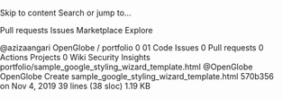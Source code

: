 Skip to content
Search or jump to…

Pull requests
Issues
Marketplace
Explore
 
@azizaangari 
OpenGlobe
/
portfolio
0
01
 Code Issues 0 Pull requests 0 Actions Projects 0 Wiki Security Insights
portfolio/sample_google_styling_wizard_template.html
@OpenGlobe OpenGlobe Create sample_google_styling_wizard_template.html
570b356 on Nov 4, 2019
39 lines (38 sloc)  1.19 KB
  
<!DOCTYPE html>
<html>
  <head>
    <title>Give me a name!</title>
    <meta name="viewport" content="initial-scale=1.0, user-scalable=no">
    <meta charset="utf-8">
    <style>
      /* Always set the map height explicitly to define the size of the div
       * element that contains the map. */
      #map {
        height: 100%;
      }
      /* Optional: Makes the sample page fill the window. */
      html, body {
        height: 100%;
        margin: 0;
        padding: 0;
      }
    </style>
  </head>
  <body>
    <div id="map"></div>
    <script>
      function initMap() {
        // Styles a map in custom mode.
        var map = new google.maps.Map(document.getElementById('map'), {
          center: {lat: 40.4583498, lng: -80.079528},  // Setting the center to Pittsburgh, change as you like
          zoom: 15,  // Setting a zoom scale for Pittsburgh
          styles:    // Add JSON from Map Style Wizard below this line... 

// ..and here's the end of JSON from Style Wizard          
        });
      }
// Don't forget your API Key below vv
    </script>
    <script src="https://maps.googleapis.com/maps/api/js?key=YOURAPIKEYHERE&callback=initMap"
    async defer></script>
  </body>
</html>
© 2020 GitHub, Inc.
Terms
Privacy
Security
Status
Help
Contact GitHub
Pricing
API
Training
Blog
About
